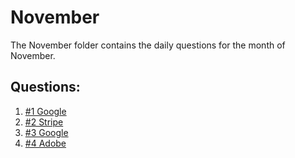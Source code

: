 # November

The November folder contains the daily questions for the month of November.

## Questions:

1. [#1 Google](https://github.com/DSA-n-DEV/Daily-Questions/tree/main/Daily%20Questions/November/%231%20Google)
2. [#2 Stripe](https://github.com/DSA-n-DEV/Daily-Questions/tree/main/Daily%20Questions/November/%232%20Stripe)
3. [#3 Google](https://github.com/DSA-n-DEV/Daily-Questions/tree/main/Daily%20Questions/November/%233%20Google)
4. [#4 Adobe](https://github.com/DSA-n-DEV/Daily-Questions/tree/main/Daily%20Questions/November/%234%20Adobe)
